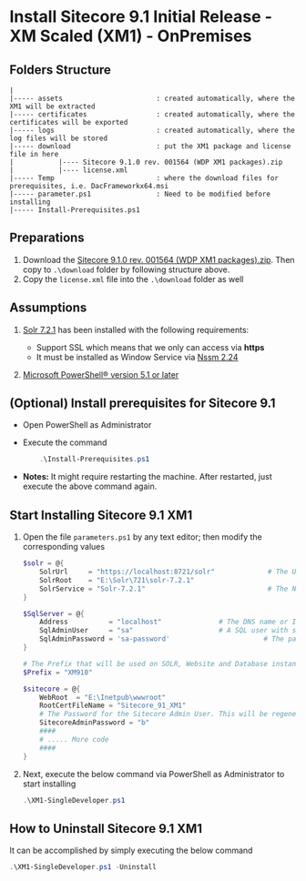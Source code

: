 # Install Sitecore 9.1 Initial Release - XM Scaled (XM1) - OnPremises

## Folders Structure

```
|
|----- assets                       : created automatically, where the XM1 will be extracted
|----- certificates                 : created automatically, where the certificates will be exported
|----- logs                         : created automatically, where the log files will be stored
|----- download                     : put the XM1 package and license file in here
|           |---- Sitecore 9.1.0 rev. 001564 (WDP XM1 packages).zip
|           |---- license.xml
|----- Temp                         : where the download files for prerequisites, i.e. DacFrameworkx64.msi
|----- parameter.ps1                : Need to be modified before installing
|----- Install-Prerequisites.ps1
```

## Preparations

1. Download the [Sitecore 9.1.0 rev. 001564 (WDP XM1 packages).zip](https://dev.sitecore.net/~/media/B6F43F5FC9C54ED9A7425B76F134E08C.ashx). Then copy to `.\download` folder by following structure above.
2. Copy the `license.xml` file into the `.\download` folder as well

## Assumptions

1. [Solr 7.2.1](https://archive.apache.org/dist/lucene/solr/7.2.1/solr-7.2.1.zip) has been installed with the following requirements:
   - Support SSL which means that we only can access via **https**
   - It must be installed as Window Service via [Nssm 2.24](https://nssm.cc/release/nssm-2.24.zip)

2. [Microsoft PowerShell® version 5.1 or later](https://www.microsoft.com/en-us/download/details.aspx?id=54616)

## (Optional) Install prerequisites for Sitecore 9.1

- Open PowerShell as Administrator
- Execute the command
  
    ```powershell
        .\Install-Prerequisites.ps1
    ```
- **Notes:** It might require restarting the machine. After restarted, just execute the above command again.

## Start Installing Sitecore 9.1 XM1

1. Open the file `parameters.ps1` by any text editor; then modify the corresponding values

    ```powershell
    $solr = @{
        SolrUrl     = "https://localhost:8721/solr"             # The URL of the Solr Server
        SolrRoot    = "E:\Solr\721\solr-7.2.1"                           # The Folder that Solr has been installed in.
        SolrService = "Solr-7.2.1"                              # The Name of the Solr Service.
    }

    $SqlServer = @{
        Address          = "localhost"              # The DNS name or IP of the SQL Instance.
        SqlAdminUser     = "sa"                     # A SQL user with sysadmin privileges.
        SqlAdminPassword = 'sa-password'                       # The password for $SQLAdminUser.
    }

    # The Prefix that will be used on SOLR, Website and Database instances.
    $Prefix = "XM910"

    $sitecore = @{
        WebRoot  = "E:\Inetpub\wwwroot"
        RootCertFileName = "Sitecore_91_XM1"
        # The Password for the Sitecore Admin User. This will be regenerated if left on the default.
        SitecoreAdminPassword = "b"
        ####
        # ..... More code
        ####
    }
    ```
2. Next, execute the below command via PowerShell as Administrator to start installing

    ```powershell
    .\XM1-SingleDeveloper.ps1
    ```

## How to Uninstall Sitecore 9.1 XM1

It can be accomplished by simply executing the below command

```powershell
.\XM1-SingleDeveloper.ps1 -Uninstall
```